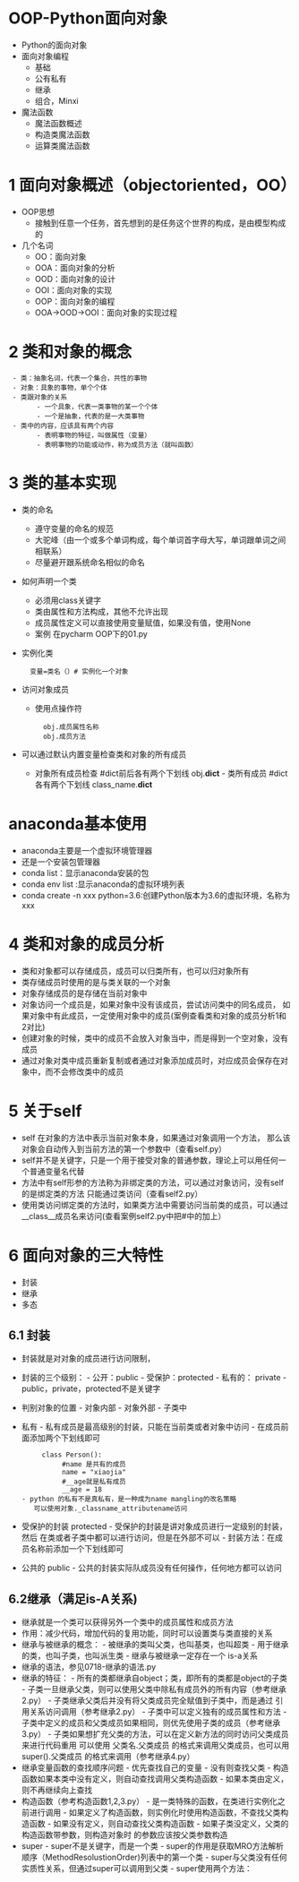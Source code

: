 # OOP-Python面向对象
- Python的面向对象
- 面向对象编程
  - 基础
  - 公有私有
  - 继承
  - 组合，Minxi
- 魔法函数
  - 魔法函数概述
  - 构造类魔法函数
  - 运算类魔法函数
# 1 面向对象概述（objectoriented，OO）
- OOP思想
     - 接触到任意一个任务，首先想到的是任务这个世界的构成，是由模型构成的
- 几个名词
     - OO：面向对象
     - OOA：面向对象的分析
     - OOD：面向对象的设计
     - OOI：面向对象的实现
     - OOP：面向对象的编程
     - OOA->OOD->OOI：面向对象的实现过程
# 2 类和对象的概念
     - 类：抽象名词，代表一个集合，共性的事物
     - 对象：具象的事物，单个个体
     - 类跟对象的关系
           - 一个具象，代表一类事物的某一个个体
           - 一个是抽象，代表的是一大类事物
     - 类中的内容，应该具有两个内容
           - 表明事物的特征，叫做属性（变量）
           - 表明事物的功能或动作，称为成员方法（就叫函数）
# 3 类的基本实现
- 类的命名
     - 遵守变量的命名的规范
     - 大驼峰（由一个或多个单词构成，每个单词首字母大写，单词跟单词之间相联系）
     - 尽量避开跟系统命名相似的命名
- 如何声明一个类
     - 必须用class关键字
     - 类由属性和方法构成，其他不允许出现
     - 成员属性定义可以直接使用变量赋值，如果没有值，使用None
     - 案例 在pycharm OOP下的01.py
- 实例化类

        变量=类名（）# 实例化一个对象
- 访问对象成员
     - 使用点操作符

             obj.成员属性名称
             obj.成员方法

- 可以通过默认内置变量检查类和对象的所有成员
     - 对象所有成员检查
            #dict前后各有两个下划线
             obj.__dict__
      - 类所有成员
           #dict各有两个下划线
            class_name.__dict__


# anaconda基本使用
- anaconda主要是一个虚拟环境管理器
- 还是一个安装包管理器
- conda list：显示anaconda安装的包
- conda env list :显示anaconda的虚拟环境列表
- conda create -n xxx python=3.6:创建Python版本为3.6的虚拟环境，名称为xxx

# 4 类和对象的成员分析
- 类和对象都可以存储成员，成员可以归类所有，也可以归对象所有
- 类存储成员时使用的是与类关联的一个对象
- 对象存储成员的是存储在当前对象中
- 对象访问一个成员是，如果对象中没有该成员，尝试访问类中的同名成员，
  如果对象中有此成员，一定使用对象中的成员(案例查看类和对象的成员分析1和2对比)
- 创建对象的时候，类中的成员不会放入对象当中，而是得到一个空对象，没有成员
- 通过对象对类中成员重新复制或者通过对象添加成员时，对应成员会保存在对象中，而不会修改类中的成员

# 5 关于self
- self 在对象的方法中表示当前对象本身，如果通过对象调用一个方法，
   那么该对象会自动传入到当前方法的第一个参数中（查看self.py）
- self并不是关键字，只是一个用于接受对象的普通参数，理论上可以用任何一个普通变量名代替
- 方法中有self形参的方法称为非绑定类的方法，可以通过对象访问，没有self的是绑定类的方法
  只能通过类访问（查看self2.py）
- 使用类访问绑定类的方法时，如果类方法中需要访问当前类的成员，可以通过
  __class__成员名来访问(查看案例self2.py中把#中的加上）

# 6 面向对象的三大特性
- 封装
- 继承
- 多态


## 6.1 封装
- 封装就是对对象的成员进行访问限制，
- 封装的三个级别：
      - 公开：public
      - 受保护：protected
      - 私有的： private
      - public，private，protected不是关键字
- 判别对象的位置
      - 对象内部
      - 对象外部
      - 子类中

- 私有
      - 私有成员是最高级别的封装，只能在当前类或者对象中访问
      - 在成员前面添加两个下划线即可

           class Person():
                #name 是共有的成员
                name = "xiaojia"
                #__age就是私有成员
                __age = 18
      - python 的私有不是真私有，是一种成为name mangling的改名策略
         可以使用对象._classname_attributename访问

- 受保护的封装 protected
             - 受保护的封装是讲对象成员进行一定级别的封装，然后
               在类或者子类中都可以进行访问，但是在外部不可以
             - 封装方法：在成员名称前添加一个下划线即可
- 公共的 public
      - 公共的封装实际队成员没有任何操作，任何地方都可以访问

## 6.2继承（满足is-A关系)
- 继承就是一个类可以获得另外一个类中的成员属性和成员方法
- 作用：减少代码，增加代码的复用功能，同时可以设置类与类直接的关系
- 继承与被继承的概念：
         - 被继承的类叫父类，也叫基类，也叫超类
         - 用于继承的类，也叫子类，也叫派生类
         - 继承与被继承一定存在一个 is-a关系
- 继承的语法，参见0718-继承的语法.py
- 继承的特征：
         - 所有的类都继承自object；类，即所有的类都是object的子类
         - 子类一旦继承父类，则可以使用父类中除私有成员外的所有内容（参考继承2.py）
         - 子类继承父类后并没有将父类成员完全赋值到子类中，而是通过
           引用关系访问调用（参考继承2.py）
         - 子类中可以定义独有的成员属性和方法
         - 子类中定义的成员和父类成员如果相同，则优先使用子类的成员（参考继承3.py）
         - 子类如果想扩充父类的方法，可以在定义新方法的同时访问父类成员来进行代码重用
            可以使用   父类名.父类成员   的格式来调用父类成员，也可以用super().父类成员
            的格式来调用（参考继承4.py）
- 继承变量函数的查找顺序问题
         - 优先查找自己的变量
         - 没有则查找父类
         - 构造函数如果本类中没有定义，则自动查找调用父类构造函数
         - 如果本类由定义，则不再继续向上查找
- 构造函数（参考构造函数1,2,3.py）
         - 是一类特殊的函数，在类进行实例化之前进行调用
         - 如果定义了构造函数，则实例化时使用构造函数，不查找父类构造函数
         - 如果没有定义，则自动查找父类构造函数
         - 如果子类没定义，父类的构造函数带参数，则构造对象时
           的参数应该按父类参数构造
- super
         - super不是关键字，而是一个类
         - super的作用是获取MRO方法解析顺序（MethodResolustionOrder)列表中的第一个类
         - super与父类没有任何实质性关系，但通过super可以调用到父类
         - super使用两个方法：